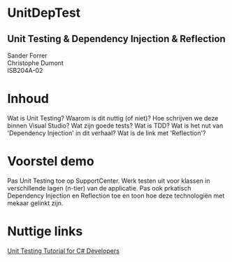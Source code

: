 # UnitDepTest
## Unit Testing & Dependency Injection & Reflection
  
Sander Forrer  
Christophe Dumont  
ISB204A-02  


# Inhoud
Wat is Unit Testing? Waarom is dit nuttig (of niet)?
Hoe schrijven we deze binnen Visual Studio? Wat zijn goede tests? Wat is TDD?
Wat is het nut van 'Dependency Injection' in dit verhaal?
Wat is de link met 'Reflection'?	

# Voorstel demo
Pas Unit Testing toe op SupportCenter. Werk testen uit voor klassen in verschillende lagen (n-tier) van de applicatie.
Pas ook prkatisch Dependency Injection en Reflection toe en toon hoe deze technologiën met mekaar gelinkt zijn.

# Nuttige links

[Unit Testing Tutorial for C# Developers](https://www.youtube.com/watch?v=HYrXogLj7vg)


